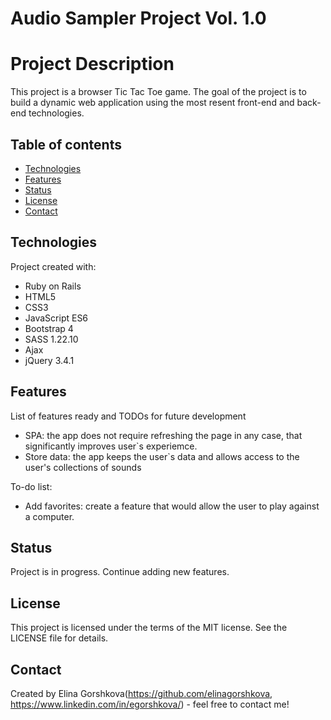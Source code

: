# Audio Sampler Project Vol. 1.0

# Project Description
This project is a browser Tic Tac Toe game. The goal of the project is to build a dynamic web application using the most resent front-end and back-end technologies.

## Table of contents
* [Technologies](#technologies)
* [Features](#features)
* [Status](#status)
* [License](#license)
* [Contact](#contact)

## Technologies
Project created with:
* Ruby on Rails
* HTML5
* CSS3
* JavaScript ES6
* Bootstrap 4
* SASS 1.22.10
* Ajax
* jQuery 3.4.1



## Features
List of features ready and TODOs for future development
* SPA: the app does not require refreshing the page in any case, that significantly improves user`s experiemce.
* Store data: the app keeps the user`s data and allows access to the user's collections of sounds

To-do list:
* Add favorites: create a feature that would allow the user to play against a computer.

## Status
Project is in progress.
Continue adding new features.


## License

This project is licensed under the terms of the MIT license. See the LICENSE file for details.

## Contact
Created by Elina Gorshkova(https://github.com/elinagorshkova, https://www.linkedin.com/in/egorshkova/) - feel free to contact me!
